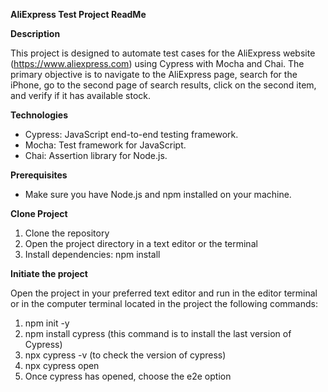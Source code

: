 **AliExpress Test Project ReadMe**

**Description**

This project is designed to automate test cases for the AliExpress website (https://www.aliexpress.com) using Cypress with Mocha and Chai. The primary objective is to navigate to the AliExpress page, search for the iPhone, go to the second page of search results, click on the second item, and verify if it has available stock.


**Technologies**
- Cypress: JavaScript end-to-end testing framework.
- Mocha: Test framework for JavaScript.
- Chai: Assertion library for Node.js.


**Prerequisites**
- Make sure you have Node.js and npm installed on your machine.


**Clone Project**
1. Clone the repository
2. Open the project directory in a text editor or the terminal
3. Install dependencies:
      npm install


**Initiate the project**

Open the project in your preferred text editor and run in the editor terminal or in the computer terminal located in the project the following commands: 

1. npm init -y
2. npm install cypress (this command is to install the last version of Cypress)
3. npx cypress -v (to check the version of cypress)
4. npx cypress open
5. Once cypress has opened, choose the e2e option